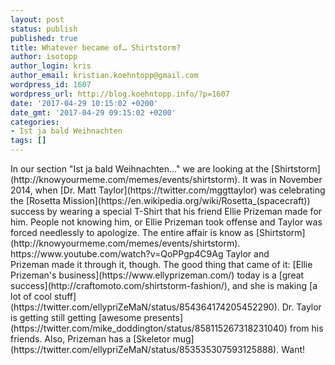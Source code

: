 ```yaml
---
layout: post
status: publish
published: true
title: Whatever became of… Shirtstorm?
author: isotopp
author_login: kris
author_email: kristian.koehntopp@gmail.com
wordpress_id: 1607
wordpress_url: http://blog.koehntopp.info/?p=1607
date: '2017-04-29 10:15:02 +0200'
date_gmt: '2017-04-29 09:15:02 +0200'
categories:
- Ist ja bald Weihnachten
tags: []
---
```

<p>In our section "Ist ja bald Weihnachten…" we are looking at the [Shirtstorm](http://knowyourmeme.com/memes/events/shirtstorm). It was in November 2014, when [Dr. Matt Taylor](https://twitter.com/mggttaylor) was celebrating the [Rosetta Mission](https://en.wikipedia.org/wiki/Rosetta_(spacecraft)) success by wearing a special T-Shirt that his friend Ellie Prizeman made for him. People not knowing him, or Ellie Prizeman took offense and Taylor was forced needlessly to apologize. The entire affair is know as [Shirtstorm](http://knowyourmeme.com/memes/events/shirtstorm).<!--more--> https://www.youtube.com/watch?v=QoPPgp4C9Ag Taylor&nbsp;and Prizeman&nbsp;made it through it, though. The good thing that came of it: [Ellie Prizeman's business](https://www.ellyprizeman.com/)&nbsp;today is a [great success](http://craftomoto.com/shirtstorm-fashion/), and she is making [a lot of cool&nbsp;stuff](https://twitter.com/ellypriZeMaN/status/854364174205452290). Dr. Taylor is getting still getting [awesome presents](https://twitter.com/mike_doddington/status/858115267318231040) from his friends. Also, Prizeman has a [Skeletor mug](https://twitter.com/ellypriZeMaN/status/853535307593125888). Want!</p>

